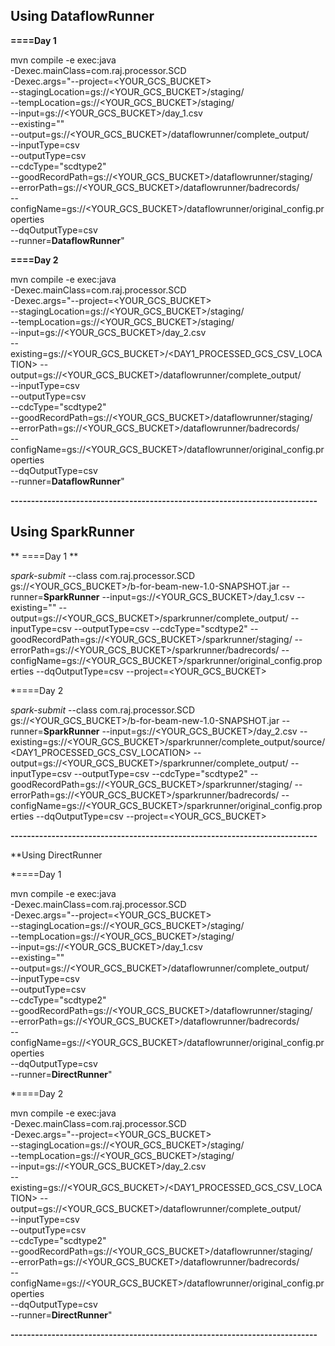 


## Using DataflowRunner

**====Day 1**

mvn compile -e exec:java \
 -Dexec.mainClass=com.raj.processor.SCD \
      -Dexec.args="--project=<YOUR_GCS_BUCKET> \
      --stagingLocation=gs://<YOUR_GCS_BUCKET>/staging/ \
      --tempLocation=gs://<YOUR_GCS_BUCKET>/staging/ \
      --input=gs://<YOUR_GCS_BUCKET>/day_1.csv \
      --existing="" \
  	  --output=gs://<YOUR_GCS_BUCKET>/dataflowrunner/complete_output/  \
      --inputType=csv \
      --outputType=csv  \
      --cdcType="scdtype2" \
      --goodRecordPath=gs://<YOUR_GCS_BUCKET>/dataflowrunner/staging/ \
      --errorPath=gs://<YOUR_GCS_BUCKET>/dataflowrunner/badrecords/ \
      --configName=gs://<YOUR_GCS_BUCKET>/dataflowrunner/original_config.properties \
      --dqOutputType=csv \
      --runner=**DataflowRunner**"

**====Day 2**
 
 mvn compile -e exec:java \
 -Dexec.mainClass=com.raj.processor.SCD \
      -Dexec.args="--project=<YOUR_GCS_BUCKET> \
      --stagingLocation=gs://<YOUR_GCS_BUCKET>/staging/ \
      --tempLocation=gs://<YOUR_GCS_BUCKET>/staging/ \
      --input=gs://<YOUR_GCS_BUCKET>/day_2.csv \
      --existing=gs://<YOUR_GCS_BUCKET>/<DAY1_PROCESSED_GCS_CSV_LOCATION>
  	  --output=gs://<YOUR_GCS_BUCKET>/dataflowrunner/complete_output/  \
      --inputType=csv \
      --outputType=csv  \
      --cdcType="scdtype2" \
      --goodRecordPath=gs://<YOUR_GCS_BUCKET>/dataflowrunner/staging/ \
      --errorPath=gs://<YOUR_GCS_BUCKET>/dataflowrunner/badrecords/ \
      --configName=gs://<YOUR_GCS_BUCKET>/dataflowrunner/original_config.properties \
      --dqOutputType=csv \
      --runner=**DataflowRunner**"


**---------------------------------------------------------------------------**

## Using SparkRunner
     
** ====Day 1 **

*spark-submit* --class com.raj.processor.SCD gs://<YOUR_GCS_BUCKET>/b-for-beam-new-1.0-SNAPSHOT.jar --runner=**SparkRunner** --input=gs://<YOUR_GCS_BUCKET>/day_1.csv --existing="" --output=gs://<YOUR_GCS_BUCKET>/sparkrunner/complete_output/ --inputType=csv --outputType=csv --cdcType="scdtype2" --goodRecordPath=gs://<YOUR_GCS_BUCKET>/sparkrunner/staging/ --errorPath=gs://<YOUR_GCS_BUCKET>/sparkrunner/badrecords/ --configName=gs://<YOUR_GCS_BUCKET>/sparkrunner/original_config.properties --dqOutputType=csv --project=<YOUR_GCS_BUCKET>

*====Day 2

*spark-submit* --class com.raj.processor.SCD gs://<YOUR_GCS_BUCKET>/b-for-beam-new-1.0-SNAPSHOT.jar --runner=**SparkRunner** --input=gs://<YOUR_GCS_BUCKET>/day_2.csv --existing=gs://<YOUR_GCS_BUCKET>/sparkrunner/complete_output/source/<DAY1_PROCESSED_GCS_CSV_LOCATION> --output=gs://<YOUR_GCS_BUCKET>/sparkrunner/complete_output/ --inputType=csv --outputType=csv --cdcType="scdtype2" --goodRecordPath=gs://<YOUR_GCS_BUCKET>/sparkrunner/staging/ --errorPath=gs://<YOUR_GCS_BUCKET>/sparkrunner/badrecords/ --configName=gs://<YOUR_GCS_BUCKET>/sparkrunner/original_config.properties --dqOutputType=csv --project=<YOUR_GCS_BUCKET>


**---------------------------------------------------------------------------**

**Using DirectRunner

*====Day 1

mvn compile -e exec:java \
 -Dexec.mainClass=com.raj.processor.SCD \
      -Dexec.args="--project=<YOUR_GCS_BUCKET> \
      --stagingLocation=gs://<YOUR_GCS_BUCKET>/staging/ \
      --tempLocation=gs://<YOUR_GCS_BUCKET>/staging/ \
      --input=gs://<YOUR_GCS_BUCKET>/day_1.csv \
      --existing="" \
  	  --output=gs://<YOUR_GCS_BUCKET>/dataflowrunner/complete_output/  \
      --inputType=csv \
      --outputType=csv  \
      --cdcType="scdtype2" \
      --goodRecordPath=gs://<YOUR_GCS_BUCKET>/dataflowrunner/staging/ \
      --errorPath=gs://<YOUR_GCS_BUCKET>/dataflowrunner/badrecords/ \
      --configName=gs://<YOUR_GCS_BUCKET>/dataflowrunner/original_config.properties \
      --dqOutputType=csv \
      --runner=**DirectRunner**"

*====Day 2
 
 mvn compile -e exec:java \
 -Dexec.mainClass=com.raj.processor.SCD \
      -Dexec.args="--project=<YOUR_GCS_BUCKET> \
      --stagingLocation=gs://<YOUR_GCS_BUCKET>/staging/ \
      --tempLocation=gs://<YOUR_GCS_BUCKET>/staging/ \
      --input=gs://<YOUR_GCS_BUCKET>/day_2.csv \
      --existing=gs://<YOUR_GCS_BUCKET>/<DAY1_PROCESSED_GCS_CSV_LOCATION>
  	  --output=gs://<YOUR_GCS_BUCKET>/dataflowrunner/complete_output/  \
      --inputType=csv \
      --outputType=csv  \
      --cdcType="scdtype2" \
      --goodRecordPath=gs://<YOUR_GCS_BUCKET>/dataflowrunner/staging/ \
      --errorPath=gs://<YOUR_GCS_BUCKET>/dataflowrunner/badrecords/ \
      --configName=gs://<YOUR_GCS_BUCKET>/dataflowrunner/original_config.properties \
      --dqOutputType=csv \
      --runner=**DirectRunner**"

**---------------------------------------------------------------------------**
